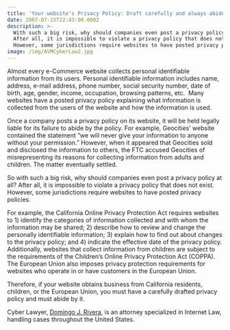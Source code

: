 ```yaml
---
title: 'Your website’s Privacy Policy: Draft carefully and always abide by it.'
date: 2007-07-15T22:43:00.000Z
description: >-
  With such a big risk, why should companies even post a privacy policy at all?
  After all, it is impossible to violate a privacy policy that does not exist.
  However, some jurisdictions require websites to have posted privacy policies.
image: /img/AVMCyberLaw2.jpg
---
```

Almost every e-Commerce website collects personal identifiable information from its users. Personal identifiable information includes name, address, e-mail address, phone number, social security number, date of birth, age, gender, income, occupation, browsing patterns, etc.&nbsp; Many websites have a posted privacy policy explaining what information is collected from the users of the website and how the information is used.

Once a company posts a privacy policy on its website, it will be held legally liable for its failure to abide by the policy.  For example, Geocities’ website contained the statement “we will never give your information to anyone without your permission.” However, when it appeared that Geocities sold and disclosed the information to others, the FTC accused Geocities of misrepresenting its reasons for collecting information from adults and children.  The matter eventually settled.

So with such a big risk, why should companies even post a privacy policy at all? After all, it is impossible to violate a privacy policy that does not exist. However, some jurisdictions require websites to have posted privacy policies.

For example, the California Online Privacy Protection Act requires websites to 1) identify the categories of information collected and with whom the information may be shared; 2) describe how to review and change the personally identifiable information; 3) explain how to find out about changes to the privacy policy; and 4) indicate the effective date of the privacy policy.  Additionally, websites that collect information from children are subject to the requirements of the Children’s Online Privacy Protection Act (COPPA). The European Union also imposes privacy protection requirements for websites who operate in or have customers in the European Union.

Therefore, if your website obtains business from California residents, children, or the European Union, you must have a carefully drafted privacy policy and must abide by it.

Cyber Lawyer,  <a href="http://www.cyberdefamationlawyer.com" target="_blank" rel="nofollow" >Domingo J. Rivera</a>, is an attorney specialized in Internet Law, handling cases throughout the United States.
